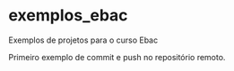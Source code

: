 # exemplos_ebac
Exemplos de projetos para o curso Ebac

Primeiro exemplo de commit e push no repositório remoto.
